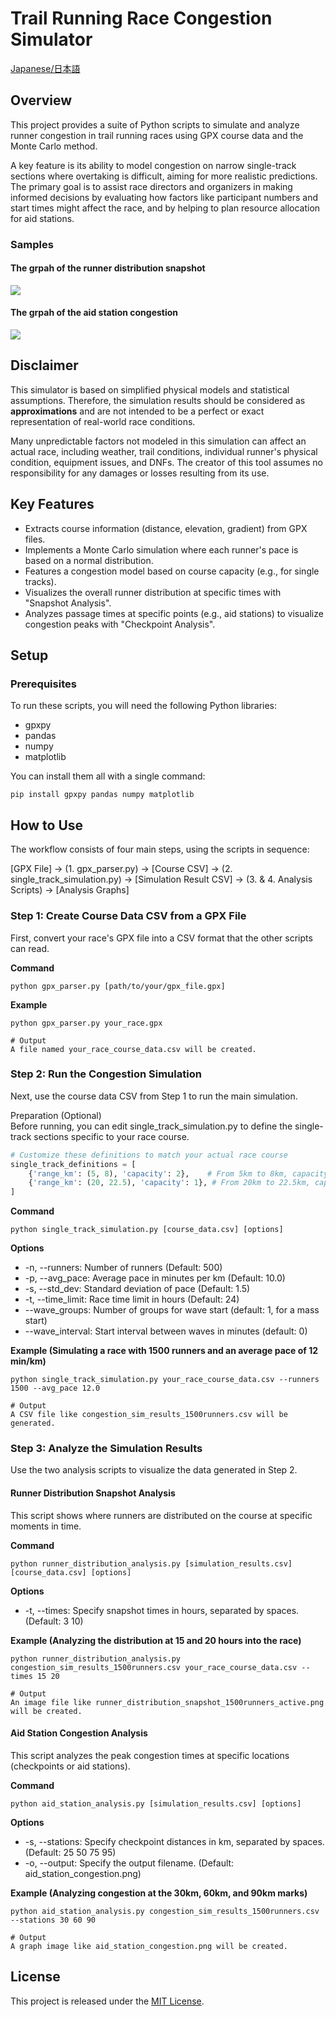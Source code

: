 # **Trail Running Race Congestion Simulator**

[Japanese/日本語](README_JA.md)

## **Overview**

This project provides a suite of Python scripts to simulate and analyze runner congestion in trail running races using GPX course data and the Monte Carlo method.

A key feature is its ability to model congestion on narrow single-track sections where overtaking is difficult, aiming for more realistic predictions. The primary goal is to assist race directors and organizers in making informed decisions by evaluating how factors like participant numbers and start times might affect the race, and by helping to plan resource allocation for aid stations.

### Samples

#### The grpah of the runner distribution snapshot 

![](sample/runner_distribution_snapshot_500runners_active.png)

#### The grpah of the aid station congestion

![](sample/aid_station_congestion.png)

## **Disclaimer**

This simulator is based on simplified physical models and statistical assumptions. Therefore, the simulation results should be considered as **approximations** and are not intended to be a perfect or exact representation of real-world race conditions.

Many unpredictable factors not modeled in this simulation can affect an actual race, including weather, trail conditions, individual runner's physical condition, equipment issues, and DNFs. The creator of this tool assumes no responsibility for any damages or losses resulting from its use.

## **Key Features**

* Extracts course information (distance, elevation, gradient) from GPX files.  
* Implements a Monte Carlo simulation where each runner's pace is based on a normal distribution.  
* Features a congestion model based on course capacity (e.g., for single tracks).  
* Visualizes the overall runner distribution at specific times with "Snapshot Analysis".  
* Analyzes passage times at specific points (e.g., aid stations) to visualize congestion peaks with "Checkpoint Analysis".

## **Setup**

### **Prerequisites**

To run these scripts, you will need the following Python libraries:

* gpxpy  
* pandas  
* numpy  
* matplotlib

You can install them all with a single command:

```shell
pip install gpxpy pandas numpy matplotlib
```

## **How to Use**

The workflow consists of four main steps, using the scripts in sequence:

[GPX File] -> (1. gpx_parser.py) -> [Course CSV] -> (2. single_track_simulation.py) -> [Simulation Result CSV] -> (3. & 4. Analysis Scripts) -> [Analysis Graphs]

### **Step 1: Create Course Data CSV from a GPX File**

First, convert your race's GPX file into a CSV format that the other scripts can read.

**Command**

```shell
python gpx_parser.py [path/to/your/gpx_file.gpx]
```

**Example**

```shell
python gpx_parser.py your_race.gpx

# Output  
A file named your_race_course_data.csv will be created.
```

### **Step 2: Run the Congestion Simulation**

Next, use the course data CSV from Step 1 to run the main simulation.

Preparation (Optional)  
Before running, you can edit single_track_simulation.py to define the single-track sections specific to your race course.  

```python
# Customize these definitions to match your actual race course  
single_track_definitions = [  
    {'range_km': (5, 8), 'capacity': 2},    # From 5km to 8km, capacity is 2 runners  
    {'range_km': (20, 22.5), 'capacity': 1}, # From 20km to 22.5km, capacity is 1 runner  
]
```

**Command**

```shell
python single_track_simulation.py [course_data.csv] [options]
```

**Options**

* -n, --runners: Number of runners (Default: 500)  
* -p, --avg_pace: Average pace in minutes per km (Default: 10.0)  
* -s, --std_dev: Standard deviation of pace (Default: 1.5)  
* -t, --time_limit: Race time limit in hours (Default: 24)
* --wave_groups: Number of groups for wave start (default: 1, for a mass start)
* --wave_interval: Start interval between waves in minutes (default: 0)

**Example (Simulating a race with 1500 runners and an average pace of 12 min/km)**

```shell
python single_track_simulation.py your_race_course_data.csv --runners 1500 --avg_pace 12.0

# Output  
A CSV file like congestion_sim_results_1500runners.csv will be generated.
```

### **Step 3: Analyze the Simulation Results**

Use the two analysis scripts to visualize the data generated in Step 2.

#### **Runner Distribution Snapshot Analysis**

This script shows where runners are distributed on the course at specific moments in time.

**Command**

```shell
python runner_distribution_analysis.py [simulation_results.csv] [course_data.csv] [options]
```

**Options**

* -t, --times: Specify snapshot times in hours, separated by spaces. (Default: 3 10)

**Example (Analyzing the distribution at 15 and 20 hours into the race)**

```shell
python runner_distribution_analysis.py congestion_sim_results_1500runners.csv your_race_course_data.csv --times 15 20

# Output  
An image file like runner_distribution_snapshot_1500runners_active.png will be created.
```

#### **Aid Station Congestion Analysis**

This script analyzes the peak congestion times at specific locations (checkpoints or aid stations).

**Command**

```shell
python aid_station_analysis.py [simulation_results.csv] [options]
```

**Options**

* -s, --stations: Specify checkpoint distances in km, separated by spaces. (Default: 25 50 75 95)  
* -o, --output: Specify the output filename. (Default: aid_station_congestion.png)

**Example (Analyzing congestion at the 30km, 60km, and 90km marks)**

```shell
python aid_station_analysis.py congestion_sim_results_1500runners.csv --stations 30 60 90

# Output  
A graph image like aid_station_congestion.png will be created.
```

## **License**

This project is released under the [MIT License](https://www.google.com/search?q=LICENSE).